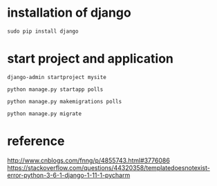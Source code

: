 # installation of django
```shell
sudo pip install django
```
# start project and application
```shell
django-admin startproject mysite

python manage.py startapp polls

python manage.py makemigrations polls

python manage.py migrate
```
# reference

http://www.cnblogs.com/fnng/p/4855743.html#3776086
https://stackoverflow.com/questions/44320358/templatedoesnotexist-error-python-3-6-1-django-1-11-1-pycharm
